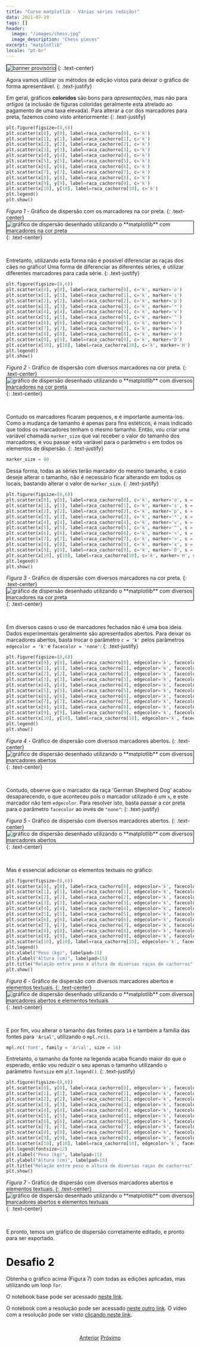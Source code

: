 ```yaml
---
title: "Curso matplotlib - Várias séries (edição)"
data: 2021-07-19
tags: []
header:
  image: "/images/chess.jpg"
  image_description: "Chess pieces"
excerpt: "matplotlib"
locale: "pt-br"
---
```


<img style="border: solid 1px black" src="{{ site.url }}{{ site.baseurl }}/images/curso-matplotlib/generico/banner.png" alt="banner provisório " >
{: .text-center}

<br>

Agora vamos utilizar os métodos de edição vistos para deixar o gráfico de forma apresentável.
{: .text-justify}

Em geral, gráficos **coloridos** são bons para *apresentações*, mas não para *artigos* (a inclusão de figuras coloridas geralmente esta atrelado ao pagamento de uma taxa elevada). Para alterar a cor dos marcadores para preta, fazemos como visto anteriormente:
{: .text-justify}

```python
plt.figure(figsize=(8,6))
plt.scatter(x[0], y[0], label=raca_cachorro[0], c='k')
plt.scatter(x[1], y[1], label=raca_cachorro[1], c='k')
plt.scatter(x[2], y[2], label=raca_cachorro[2], c='k')
plt.scatter(x[3], y[3], label=raca_cachorro[3], c='k')
plt.scatter(x[4], y[4], label=raca_cachorro[4], c='k')
plt.scatter(x[5], y[5], label=raca_cachorro[5], c='k')
plt.scatter(x[6], y[6], label=raca_cachorro[6], c='k')
plt.scatter(x[7], y[7], label=raca_cachorro[7], c='k')
plt.scatter(x[8], y[8], label=raca_cachorro[8], c='k')
plt.scatter(x[9], y[9], label=raca_cachorro[9], c='k')
plt.scatter(x[10], y[10], label=raca_cachorro[10], c='k')
plt.legend()
plt.show()
```


*Figura 1* - Gráfico de dispersão com os marcadores na cor preta.
{: .text-center}
<img style="border: solid 1px black" src="{{ site.url }}{{ site.baseurl }}/images/curso-matplotlib/14/grafico-dispersao-series-edicao-01.png" alt="gráfico de dispersão desenhado utilizando o **matplotlib** com marcadores na cor preta" >
{: .text-center}

<br>


Entretanto, utilizando esta forma não é possível diferenciar as raças dos cães no gráfico! Uma forma de diferenciar as diferentes séries, é utilizar diferentes marcadores para cada série.
{: .text-justify}


```python
plt.figure(figsize=(8,6))
plt.scatter(x[0], y[0], label=raca_cachorro[0], c='k', marker='o')
plt.scatter(x[1], y[1], label=raca_cachorro[1], c='k', marker='s')
plt.scatter(x[2], y[2], label=raca_cachorro[2], c='k', marker='p')
plt.scatter(x[3], y[3], label=raca_cachorro[3], c='k', marker='*')
plt.scatter(x[4], y[4], label=raca_cachorro[4], c='k', marker='v')
plt.scatter(x[5], y[5], label=raca_cachorro[5], c='k', marker='^')
plt.scatter(x[6], y[6], label=raca_cachorro[6], c='k', marker='<')
plt.scatter(x[7], y[7], label=raca_cachorro[7], c='k', marker='>')
plt.scatter(x[8], y[8], label=raca_cachorro[8], c='k', marker='x')
plt.scatter(x[9], y[9], label=raca_cachorro[9], c='k', marker='D')
plt.scatter(x[10], y[10], label=raca_cachorro[10], c='k', marker='H')
plt.legend()
plt.show()
```

*Figura 2* - Gráfico de dispersão com diversos marcadores na cor preta.
{: .text-center}
<img style="border: solid 1px black" src="{{ site.url }}{{ site.baseurl }}/images/curso-matplotlib/14/grafico-dispersao-series-edicao-02.png" alt="gráfico de dispersão desenhado utilizando o **matplotlib** com diversos marcadores na cor preta" >
{: .text-center}

<br>


Contudo os marcadores ficaram pequenos, e é importante aumenta-los. Como a mudança de tamanho é apenas para fins estéticos, é mais indicado que todos os marcadores tenham o mesmo tamanho. Então, vou criar uma variável chamada `marker_size` que vai receber o valor do tamanho dos marcadores, e vou passar esta variável para o parâmetro `s` em todos os elementos de dispersão.
{: .text-justify}

```python
marker_size = 80
```

Dessa forma, todas as séries terão marcador do mesmo tamanho, e caso deseje alterar o tamanho, não é necessário ficar alterando em todos os locais, bastando alterar o valor de `marker_size`.
{: .text-justify}

```python
plt.figure(figsize=(8,6))
plt.scatter(x[0], y[0], label=raca_cachorro[0], c='k', marker='o', s = marker_size)
plt.scatter(x[1], y[1], label=raca_cachorro[1], c='k', marker='s', s = marker_size)
plt.scatter(x[2], y[2], label=raca_cachorro[2], c='k', marker='p', s = marker_size)
plt.scatter(x[3], y[3], label=raca_cachorro[3], c='k', marker='*', s = marker_size)
plt.scatter(x[4], y[4], label=raca_cachorro[4], c='k', marker='v', s = marker_size)
plt.scatter(x[5], y[5], label=raca_cachorro[5], c='k', marker='^', s = marker_size)
plt.scatter(x[6], y[6], label=raca_cachorro[6], c='k', marker='<', s = marker_size)
plt.scatter(x[7], y[7], label=raca_cachorro[7], c='k', marker='>', s = marker_size)
plt.scatter(x[8], y[8], label=raca_cachorro[8], c='k', marker='x', s = marker_size)
plt.scatter(x[9], y[9], label=raca_cachorro[9], c='k', marker='D', s = marker_size)
plt.scatter(x[10], y[10], label=raca_cachorro[10], c='k', marker='H', s = marker_size)
plt.legend()
plt.show()
```


*Figura 3* - Gráfico de dispersão com diversos marcadores na cor preta.
{: .text-center}
<img style="border: solid 1px black" src="{{ site.url }}{{ site.baseurl }}/images/curso-matplotlib/14/grafico-dispersao-series-edicao-04.png" alt="gráfico de dispersão desenhado utilizando o **matplotlib** com diversos marcadores na cor preta" >
{: .text-center}

<br>


Em diversos casos o uso de marcadores fechados não é uma boa ideia. Dados experimentais geralmente são apresentados abertos. Para deixar os marcadores abertos, basta trocar o parâmetro `c = 'k'` pelos parâmetros `edgecolor = 'k'` e `facecolor = 'none'`:
{: .text-justify}


```python
plt.figure(figsize=(8,6))
plt.scatter(x[0], y[0], label=raca_cachorro[0], edgecolor='k', facecolor='none', marker='o', s = marker_size)
plt.scatter(x[1], y[1], label=raca_cachorro[1], edgecolor='k', facecolor='none', marker='s', s = marker_size)
plt.scatter(x[2], y[2], label=raca_cachorro[2], edgecolor='k', facecolor='none', marker='p', s = marker_size)
plt.scatter(x[3], y[3], label=raca_cachorro[3], edgecolor='k', facecolor='none', marker='*', s = marker_size)
plt.scatter(x[4], y[4], label=raca_cachorro[4], edgecolor='k', facecolor='none', marker='v', s = marker_size)
plt.scatter(x[5], y[5], label=raca_cachorro[5], edgecolor='k', facecolor='none', marker='^', s = marker_size)
plt.scatter(x[6], y[6], label=raca_cachorro[6], edgecolor='k', facecolor='none', marker='<', s = marker_size)
plt.scatter(x[7], y[7], label=raca_cachorro[7], edgecolor='k', facecolor='none', marker='>', s = marker_size)
plt.scatter(x[8], y[8], label=raca_cachorro[8], edgecolor='k', facecolor='none', marker='x', s = marker_size)
plt.scatter(x[9], y[9], label=raca_cachorro[9], edgecolor='k', facecolor='none', marker='D', s = marker_size)
plt.scatter(x[10], y[10], label=raca_cachorro[10], edgecolor='k', facecolor='none', marker='H', s = marker_size)
plt.legend()
plt.show()
```

*Figura 4* - Gráfico de dispersão com diversos marcadores abertos.
{: .text-center}
<img style="border: solid 1px black" src="{{ site.url }}{{ site.baseurl }}/images/curso-matplotlib/14/grafico-dispersao-series-edicao-03.png" alt="gráfico de dispersão desenhado utilizando o **matplotlib** com diversos marcadores abertos" >
{: .text-center}

<br>


Contudo, observe que o marcador da raça 'German Shepherd Dog' acabou desaparecendo, o que aconteceu pois o marcador utilizado é um `x`, e este marcador não tem `edgecolor`. Para resolver isto, basta passar a cor preta para o parâmetro `facecolor` ao invés de `"none"`:
{: .text-justify}

*Figura 5* - Gráfico de dispersão com diversos marcadores abertos.
{: .text-center}
<img style="border: solid 1px black" src="{{ site.url }}{{ site.baseurl }}/images/curso-matplotlib/14/grafico-dispersao-series-edicao-05.png" alt="gráfico de dispersão desenhado utilizando o **matplotlib** com diversos marcadores abertos" >
{: .text-center}

<br>

Mas é essencial adicionar os elementos textuais no gráfico:

```python
plt.figure(figsize=(8,6))
plt.scatter(x[0], y[0], label=raca_cachorro[0], edgecolor='k', facecolor='none', marker='o', s = marker_size)
plt.scatter(x[1], y[1], label=raca_cachorro[1], edgecolor='k', facecolor='none', marker='s', s = marker_size)
plt.scatter(x[2], y[2], label=raca_cachorro[2], edgecolor='k', facecolor='none', marker='p', s = marker_size)
plt.scatter(x[3], y[3], label=raca_cachorro[3], edgecolor='k', facecolor='none', marker='*', s = marker_size)
plt.scatter(x[4], y[4], label=raca_cachorro[4], edgecolor='k', facecolor='none', marker='v', s = marker_size)
plt.scatter(x[5], y[5], label=raca_cachorro[5], edgecolor='k', facecolor='none', marker='^', s = marker_size)
plt.scatter(x[6], y[6], label=raca_cachorro[6], edgecolor='k', facecolor='none', marker='<', s = marker_size)
plt.scatter(x[7], y[7], label=raca_cachorro[7], edgecolor='k', facecolor='none', marker='>', s = marker_size)
plt.scatter(x[8], y[8], label=raca_cachorro[8], edgecolor='k', facecolor='k', marker='x', s = marker_size)
plt.scatter(x[9], y[9], label=raca_cachorro[9], edgecolor='k', facecolor='none', marker='D', s = marker_size)
plt.scatter(x[10], y[10], label=raca_cachorro[10], edgecolor='k', facecolor='none', marker='H', s = marker_size)
plt.legend()
plt.xlabel("Peso (kg)", labelpad=15)
plt.ylabel("Altura (cm)", labelpad=15)
plt.title("Relação entre peso e altura de diversas raças de cachorros", pad=15)
plt.show()
```

*Figura 6* - Gráfico de dispersão com diversos marcadores abertos e elementos textuais.
{: .text-center}
<img style="border: solid 1px black" src="{{ site.url }}{{ site.baseurl }}/images/curso-matplotlib/14/grafico-dispersao-series-edicao-06.png" alt="gráfico de dispersão desenhado utilizando o **matplotlib** com diversos marcadores abertos e elementos textuais" >
{: .text-center}

<br>


 E por fim, vou alterar o tamanho das fontes para `14` e também a família das fontes para `'Arial'`, utilizando o `mpl.rc()`.

```python
mpl.rc('font', family = 'Arial', size = 14)
```

Entretanto, o tamanho da fonte na legenda acaba ficando maior do que o esperado, então vou reduzir o seu apenas o tamanho utilizando o parâmetro `fontsize` em  `plt.legend()`.
{: .text-justify}


```python
plt.figure(figsize=(8,6))
plt.scatter(x[0], y[0], label=raca_cachorro[0], edgecolor='k', facecolor='none', marker='o', s = marker_size)
plt.scatter(x[1], y[1], label=raca_cachorro[1], edgecolor='k', facecolor='none', marker='s', s = marker_size)
plt.scatter(x[2], y[2], label=raca_cachorro[2], edgecolor='k', facecolor='none', marker='p', s = marker_size)
plt.scatter(x[3], y[3], label=raca_cachorro[3], edgecolor='k', facecolor='none', marker='*', s = marker_size)
plt.scatter(x[4], y[4], label=raca_cachorro[4], edgecolor='k', facecolor='none', marker='v', s = marker_size)
plt.scatter(x[5], y[5], label=raca_cachorro[5], edgecolor='k', facecolor='none', marker='^', s = marker_size)
plt.scatter(x[6], y[6], label=raca_cachorro[6], edgecolor='k', facecolor='none', marker='<', s = marker_size)
plt.scatter(x[7], y[7], label=raca_cachorro[7], edgecolor='k', facecolor='none', marker='>', s = marker_size)
plt.scatter(x[8], y[8], label=raca_cachorro[8], edgecolor='k', facecolor='k', marker='x', s = marker_size)
plt.scatter(x[9], y[9], label=raca_cachorro[9], edgecolor='k', facecolor='none', marker='D', s = marker_size)
plt.scatter(x[10], y[10], label=raca_cachorro[10], edgecolor='k', facecolor='none', marker='H', s = marker_size)
plt.legend(fontsize=12)
plt.xlabel("Peso (kg)", labelpad=15)
plt.ylabel("Altura (cm)", labelpad=15)
plt.title("Relação entre peso e altura de diversas raças de cachorros", pad=15)
plt.show()
```

*Figura 7* - Gráfico de dispersão com diversos marcadores abertos e elementos textuais.
{: .text-center}
<img style="border: solid 1px black" src="{{ site.url }}{{ site.baseurl }}/images/curso-matplotlib/14/grafico-dispersao-series-edicao-07.png" alt="gráfico de dispersão desenhado utilizando o **matplotlib** com diversos marcadores abertos e elementos textuais" >
{: .text-center}

<br>


E pronto, temos um gráfico de dispersão corretamente editado, e pronto para ser exportado.


<h1><a style="color:black" id="">Desafio 2</a></h1>

Obtenha o gráfico acima (Figura 7) com todas as edições aplicadas, mas utilizando um loop `for`.

O notebook base pode ser acessado [neste link](https://github.com/andersonmdcanteli/matplotlib-course/blob/main/curso/grafico-dispersao/desafio-2/Desafio-2.ipynb).

O notebook com a resolução pode ser acessado [neste outro link](https://github.com/andersonmdcanteli/matplotlib-course/blob/main/curso/grafico-dispersao/desafio-2/Desafio-2-final.ipynb). O vídeo com a resolução pode ser visto [clicando neste link](https://youtu.be/MImLX6iN5uA).


<br>

<p style="text-align: center">
  <a href="/Curso-matplotlib-13" class="btn btn--success">Anterior</a>
  <a href="/Curso-matplotlib-15" class="btn btn--success">Próximo</a>
</p>
